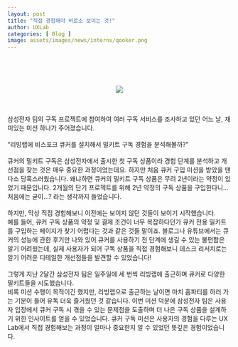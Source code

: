 ```yaml
---
layout: post
title: "직접 경험해야 비로소 보이는 것!"
author: UXLab
categories: [ Blog ]
image: assets/images/news/interns/qooker.png
---
```


<br><br><br>
<figure style = "margin-left: auto; margin-right: auto;  width: 70%;  text-align: center">
    <img src="{{site.baseurl}}/assets/images/news/interns/qooker.png">
</figure>
<br><br>
삼성전자 팀의 구독 프로젝트에 참여하여 여러 구독 서비스를 조사하고 있던 어느 날, 재미있는 미션 하나가 주어졌습니다.
<br><br>
“리빙랩에 비스포크 큐커를 설치해서 밀키트 구독 경험을 분석해볼까?”
<br><br>
큐커의 밀키트 구독은 삼성전자에서 출시한 첫 구독 상품이라 경험 단계를 분석하고 개선점을 찾는 것은 매우 중요한 과정이었는데요. 하지만 처음 큐커 구입 미션을 받았을 땐 다소 당혹스러웠습니다. 왜냐하면 큐커의 밀키트 구독 상품은 무려 2년이라는 약정이 있었기 때문입니다. 2개월의 단기 프로젝트를 위해 2년 약정의 구독 상품을 구입한다니… 처음에는 굳이…? 라는 생각까지 들었습니다.
<br><br>
하지만, 막상 직접 경험해보니 이전에는 보이지 않던 것들이 보이기 시작했습니다.<br>
예를 들어, 큐커 구독 상품의 약정 및 결제 조건이 너무 복잡하다던가 큐커 전용 밀키트를 구입하는 페이지가 찾기 어렵다는 것과 같은 것들 말이죠. 블로그나 유튜브에서는 큐커의 성능에 관한 후기만 나와 있어 큐커를 사용하기 전 단계에 생길 수 있는 불편함은 알기 어려웠는데, 실제 사용자가 되어 구독 상품을 직접 경험해보니 데스크 리서치로는 알기 어려운 디테일한 개선점들을 발견할 수 있었습니다!
<br><br>
그렇게 지난 2달간 삼성전자 팀은 일주일에 세 번씩 리빙랩에 출근하며 큐커로 다양한 밀키트들을 시도했습니다.<br>
비록 미션 수행이 목적이긴 했지만, 리빙랩으로 출근하는 날이면 마치 홈파티를 하러 가는 기분이 들어 유독 더욱 즐거웠던 것 같습니다. 이번 미션 덕분에 삼성전자 팀은 사용자 입장에서 큐커 구독 시 겪을 수 있는 문제점을 도출하며 더 나은 구독 상품을 설계하기 위한 인사이트를 얻을 수 있었습니다. 큐커 구독 미션은 사용자의 경험을 다루는 UX Lab에서 직접 경험해보는 과정이 얼마나 중요한지 알 수 있었던 뜻깊은 경험이었습니다.
<br><br>
